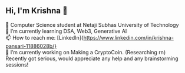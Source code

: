 ## Hi, I'm Krishna 👋
🧠 Computer Science student at Netaji Subhas University of Technology </br>
🌱 I’m currently learning DSA, Web3, Generative AI </br>
📫 How to reach me: [LinkedIn]{https://www.linkedin.com/in/krishna-pansari-11886028b/} </br>
🔭 I’m currently working on Making a CryptoCoin. (Researching rn) </br>
Recently got serious, would appreciate any help and any brainstorming sessions! </br>


<!--
**pansarikrishna3/pansarikrishna3** is a ✨ _special_ ✨ repository because its `README.md` (this file) appears on your GitHub profile.

Here are some ideas to get you started:

- 🔭 I’m currently working on ...
- 🌱 I’m currently learning ...
- 👯 I’m looking to collaborate on ...
- 🤔 I’m looking for help with ...
- 💬 Ask me about ...
- 📫 How to reach me: ...
- 😄 Pronouns: ...
- ⚡ Fun fact: ...
-->
